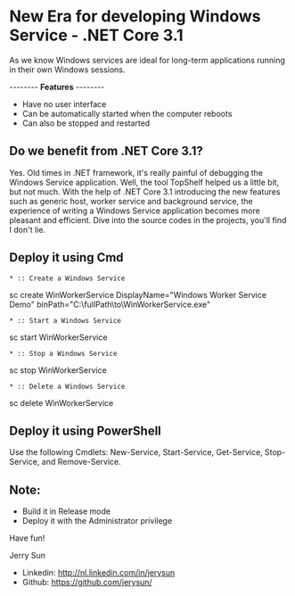 # New Era for developing Windows Service - .NET Core 3.1

As we know Windows services are ideal for long-term applications running in their own Windows sessions.

-------- **Features** --------
- Have no user interface
- Can be automatically started when the computer reboots
- Can also be stopped and restarted

## Do we benefit from .NET Core 3.1?

Yes. Old times in .NET framework, it's really painful of debugging the Windows Service application. Well, the tool TopShelf helped us a little bit, but not much. With the help of .NET Core 3.1 introducing the new features such as generic host, worker service and background service, the experience of writing a Windows Service application becomes more pleasant and efficient. Dive into the source codes in the projects, you'll find I don't lie.

## Deploy it using Cmd
	* :: Create a Windows Service
  
sc create WinWorkerService DisplayName="Windows Worker Service Demo" binPath="C:\fullPath\to\WinWorkerService.exe"
 
	* :: Start a Windows Service
  
sc start WinWorkerService
 
	* :: Stop a Windows Service
  
sc stop WinWorkerService
 
	* :: Delete a Windows Service
  
sc delete WinWorkerService

## Deploy it using PowerShell
Use the following Cmdlets: New-Service, Start-Service, Get-Service, Stop-Service, and Remove-Service.


## Note:
- Build it in Release mode
- Deploy it with the Administrator privilege

Have fun!

Jerry Sun
* Linkedin: http://nl.linkedin.com/in/jerysun
* Github:   https://github.com/jerysun/